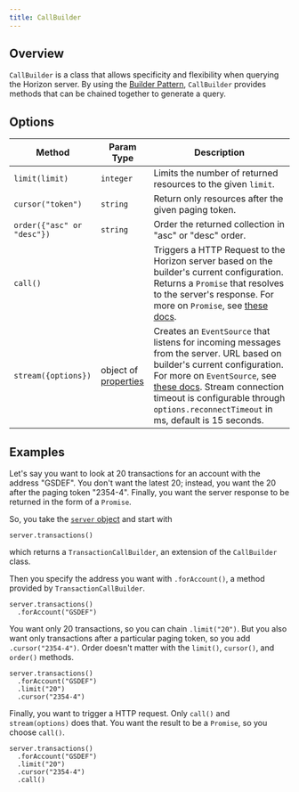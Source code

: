 ```yaml
---
title: CallBuilder
---
```


## Overview

`CallBuilder` is a class that allows specificity and flexibility when querying the Horizon server.  By using the [Builder Pattern](https://en.wikipedia.org/wiki/Builder_pattern), `CallBuilder` provides methods that can be chained together to generate a query.


## Options

| Method | Param Type | Description |
| --- | --- | --- |
| `limit(limit)` | `integer` | Limits the number of returned resources to the given `limit`.|
| `cursor("token")` | `string` | Return only resources after the given paging token. |
| `order({"asc" or "desc"})` | `string` |  Order the returned collection in "asc" or "desc" order. |
| `call()` | | Triggers a HTTP Request to the Horizon server based on the builder's current configuration.  Returns a `Promise` that resolves to the server's response.  For more on `Promise`, see [these docs](https://developer.mozilla.org/en-US/docs/Web/JavaScript/Reference/Global_Objects/Promise).|
| `stream({options})` | object of [properties](https://developer.mozilla.org/en-US/docs/Web/API/EventSource#Properties) | Creates an `EventSource` that listens for incoming messages from the server.  URL based on builder's current configuration.  For more on `EventSource`, see [these docs](https://developer.mozilla.org/en-US/docs/Web/API/EventSource). Stream connection timeout is configurable through `options.reconnectTimeout` in  ms, default is 15 seconds. |



## Examples

Let's say you want to look at 20 transactions for an account with the address "GSDEF".  You don't want the latest 20; instead, you want the 20 after the paging token "2354-4".  Finally, you want the server response to be returned in the form of a `Promise`.

So, you take the [`server` object](./server.md) and start with 

```
server.transactions()
```

which returns a `TransactionCallBuilder`, an extension of the `CallBuilder` class.

Then you specify the address you want with `.forAccount()`, a method provided by `TransactionCallBuilder`.

```
server.transactions()
  .forAccount("GSDEF")
```

You want only 20 transactions, so you can chain `.limit("20")`.  But you also want only transactions after a particular paging token, so you add `.cursor("2354-4")`.  Order doesn't matter with the `limit()`, `cursor()`, and `order()` methods.

```
server.transactions()
  .forAccount("GSDEF")
  .limit("20")
  .cursor("2354-4")
```

Finally, you want to trigger a HTTP request.  Only `call()` and `stream(options)` does that.  You want the result to be a `Promise`, so you choose `call()`.

```
server.transactions()
  .forAccount("GSDEF")
  .limit("20")
  .cursor("2354-4")
  .call()
```

